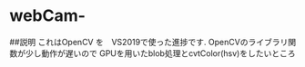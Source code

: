 # webCam-
##説明
これはOpenCV を　VS2019で使った進捗です.
OpenCVのライブラリ関数が少し動作が遅いので
GPUを用いたblob処理とcvtColor(hsv)をしたいところ
